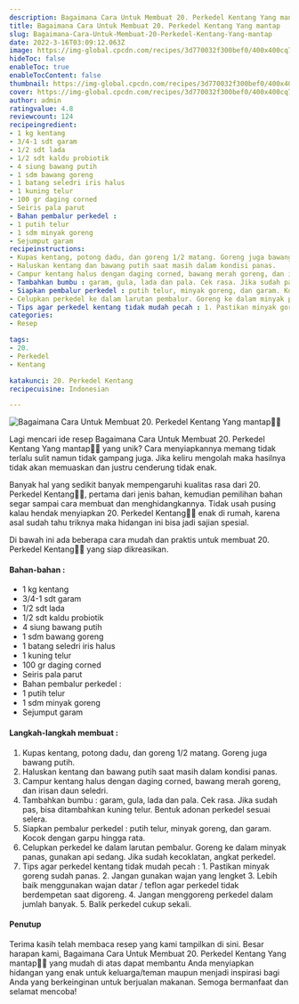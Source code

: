 ```yaml
---
description: Bagaimana Cara Untuk Membuat 20. Perkedel Kentang Yang mantap"
title: Bagaimana Cara Untuk Membuat 20. Perkedel Kentang Yang mantap
slug: Bagaimana-Cara-Untuk-Membuat-20-Perkedel-Kentang-Yang-mantap
date: 2022-3-16T03:09:12.063Z
image: https://img-global.cpcdn.com/recipes/3d770032f300bef0/400x400cq70/photo.jpg
hideToc: false
enableToc: true
enableTocContent: false
thumbnail: https://img-global.cpcdn.com/recipes/3d770032f300bef0/400x400cq70/photo.jpg
cover: https://img-global.cpcdn.com/recipes/3d770032f300bef0/400x400cq70/photo.jpg
author: admin
ratingvalue: 4.8
reviewcount: 124
recipeingredient:
- 1 kg kentang
- 3/4-1 sdt garam
- 1/2 sdt lada
- 1/2 sdt kaldu probiotik
- 4 siung bawang putih
- 1 sdm bawang goreng
- 1 batang seledri iris halus
- 1 kuning telur
- 100 gr daging corned
- Seiris pala parut
- Bahan pembalur perkedel :
- 1 putih telur
- 1 sdm minyak goreng
- Sejumput garam
recipeinstructions:
- Kupas kentang, potong dadu, dan goreng 1/2 matang. Goreng juga bawang putih.
- Haluskan kentang dan bawang putih saat masih dalam kondisi panas.
- Campur kentang halus dengan daging corned, bawang merah goreng, dan irisan daun seledri.
- Tambahkan bumbu : garam, gula, lada dan pala. Cek rasa. Jika sudah pas, bisa ditambahkan kuning telur. Bentuk adonan perkedel sesuai selera.
- Siapkan pembalur perkedel : putih telur, minyak goreng, dan garam. Kocok dengan garpu hingga rata.
- Celupkan perkedel ke dalam larutan pembalur. Goreng ke dalam minyak panas, gunakan api sedang. Jika sudah kecoklatan, angkat perkedel.
- Tips agar perkedel kentang tidak mudah pecah : 1. Pastikan minyak goreng sudah panas. 2. Jangan gunakan wajan yang lengket 3. Lebih baik menggunakan wajan datar / teflon agar perkedel tidak berdempetan saat digoreng. 4. Jangan menggoreng perkedel dalam jumlah banyak. 5. Balik perkedel cukup sekali.
categories:
- Resep

tags:
- 20.
- Perkedel
- Kentang

katakunci: 20. Perkedel Kentang
recipecuisine: Indonesian

---
```


![Bagaimana Cara Untuk Membuat 20. Perkedel Kentang Yang mantap👩‍🍳](https://img-global.cpcdn.com/recipes/3d770032f300bef0/400x400cq70/photo.jpg)

Lagi mencari ide resep Bagaimana Cara Untuk Membuat 20. Perkedel Kentang Yang mantap👩‍🍳 yang unik? Cara menyiapkannya memang tidak terlalu sulit namun tidak gampang juga. Jika keliru mengolah maka hasilnya tidak akan memuaskan dan justru cenderung tidak enak.

Banyak hal yang sedikit banyak mempengaruhi kualitas rasa dari 20. Perkedel Kentang👩‍🍳, pertama dari jenis bahan, kemudian pemilihan bahan segar sampai cara membuat dan menghidangkannya. Tidak usah pusing kalau hendak menyiapkan 20. Perkedel Kentang👩‍🍳 enak di rumah, karena asal sudah tahu triknya maka hidangan ini bisa jadi sajian spesial.

Di bawah ini ada beberapa cara mudah dan praktis untuk membuat 20. Perkedel Kentang👩‍🍳 yang siap dikreasikan.

<!--inarticleads1-->

#### Bahan-bahan :

- 1 kg kentang
- 3/4-1 sdt garam
- 1/2 sdt lada
- 1/2 sdt kaldu probiotik
- 4 siung bawang putih
- 1 sdm bawang goreng
- 1 batang seledri iris halus
- 1 kuning telur
- 100 gr daging corned
- Seiris pala parut
- Bahan pembalur perkedel :
- 1 putih telur
- 1 sdm minyak goreng
- Sejumput garam

<!--inarticleads2-->

#### Langkah-langkah membuat :

1. Kupas kentang, potong dadu, dan goreng 1/2 matang. Goreng juga bawang putih.
1. Haluskan kentang dan bawang putih saat masih dalam kondisi panas.
1. Campur kentang halus dengan daging corned, bawang merah goreng, dan irisan daun seledri.
1. Tambahkan bumbu : garam, gula, lada dan pala. Cek rasa. Jika sudah pas, bisa ditambahkan kuning telur. Bentuk adonan perkedel sesuai selera.
1. Siapkan pembalur perkedel : putih telur, minyak goreng, dan garam. Kocok dengan garpu hingga rata.
1. Celupkan perkedel ke dalam larutan pembalur. Goreng ke dalam minyak panas, gunakan api sedang. Jika sudah kecoklatan, angkat perkedel.
1. Tips agar perkedel kentang tidak mudah pecah : 1. Pastikan minyak goreng sudah panas. 2. Jangan gunakan wajan yang lengket 3. Lebih baik menggunakan wajan datar / teflon agar perkedel tidak berdempetan saat digoreng. 4. Jangan menggoreng perkedel dalam jumlah banyak. 5. Balik perkedel cukup sekali.

#### Penutup

Terima kasih telah membaca resep yang kami tampilkan di sini. Besar harapan kami, Bagaimana Cara Untuk Membuat 20. Perkedel Kentang Yang mantap👩‍🍳 yang mudah di atas dapat membantu Anda menyiapkan hidangan yang enak untuk keluarga/teman maupun menjadi inspirasi bagi Anda yang berkeinginan untuk berjualan makanan. Semoga bermanfaat dan selamat mencoba!